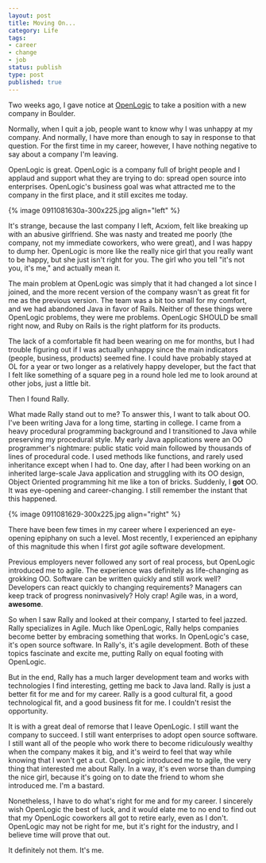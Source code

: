 ```yaml
---
layout: post
title: Moving On...
category: Life
tags:
- career
- change
- job
status: publish
type: post
published: true
---
```


Two weeks ago, I gave notice at [OpenLogic](http://www.openlogic.com) to take a position with a new company in Boulder.

Normally, when I quit a job, people want to know why I was unhappy at my company.  And normally, I have more than enough to say in response to that question.  For the first time in my career, however, I have nothing negative to say about a company I'm leaving.

OpenLogic is great.  OpenLogic is a company full of bright people and I applaud and support what they are trying to do: spread open source into enterprises.  OpenLogic's business goal was what attracted me to the company in the first place, and it still excites me today.

{% image 0911081630a-300x225.jpg align="left" %}

It's strange, because the last company I left, Acxiom, felt like breaking up with an abusive girlfriend.  She was nasty and treated me poorly (the company, not my immediate coworkers, who were great), and I was happy to dump her.  OpenLogic is more like the really nice girl that you really want to be happy, but she just isn't right for you.  The girl who you tell "it's not you, it's me," and actually mean it.

The main problem at OpenLogic was simply that it had changed a lot since I joined, and the more recent version of the company wasn't as great fit for me as the previous version.  The team was a bit too small for my comfort, and we had abandoned Java in favor of Rails.  Neither of these things were OpenLogic problems, they were me problems.  OpenLogic SHOULD be small right now, and Ruby on Rails is the right platform for its products.

The lack of a comfortable fit had been wearing on me for months, but I had trouble figuring out if I was actually unhappy since the main indicators (people, business, products) seemed fine.  I could have probably stayed at OL for a year or two longer as a relatively happy developer, but the fact that I felt like something of a square peg in a round hole led me to look around at other jobs, just a little bit.

Then I found Rally.

What made Rally stand out to me?  To answer this, I want to talk about OO.  I've been writing Java for a long time, starting in college.  I came from a heavy procedural programming background and I  transitioned to Java while preserving my procedural style.  My early Java applications were an OO programmer's nightmare: public static void main followed by thousands of lines of procedural code.  I used methods like functions, and rarely used inheritance except when I had to.   One day, after I had been working on an inherited large-scale Java application and struggling with its OO design, Object Oriented programming hit me like a ton of bricks.  Suddenly, I **got** OO.  It was eye-opening and career-changing. I still remember the instant that this happened. 

{% image 0911081629-300x225.jpg align="right" %}

There have been few times in my career where I experienced an eye-opening epiphany on such a level.  Most recently, I experienced an epiphany of this magnitude this when I first _got_ agile software development.

Previous employers never followed any sort of real process, but OpenLogic introduced me to agile. The experience was definitely as life-changing as grokking OO.  Software can be written quickly and still work well?  Developers can react quickly to changing requirements?  Managers can keep track of progress noninvasively?  Holy crap! Agile was, in a word, **awesome**.

So when I saw Rally and looked at their company, I started to feel jazzed.  Rally specializes in Agile.  Much like OpenLogic, Rally helps companies become better by embracing something that works.  In OpenLogic's case, it's open source software.  In Rally's, it's agile development.  Both of these topics fascinate and excite me, putting Rally on equal footing with OpenLogic.

But in the end, Rally has a much larger development team and works with technologies I find interesting, getting me back to Java land.  Rally is just a better fit for me and for my career.  Rally is a good cultural fit, a good technological fit, and a good business fit for me.  I couldn't resist the opportunity.

It is with a great deal of remorse that I leave OpenLogic.  I still want the company to succeed.  I still want enterprises to adopt open source software.  I still want all of the people who work there to become ridiculously wealthy when the company makes it big, and it's weird to feel that way while knowing that I won't get a cut.  OpenLogic introduced me to agile, the very thing that interested me about Rally.  In a way, it's even worse than dumping the nice girl, because it's going on to date the friend to whom she introduced me.  I'm a bastard.

Nonetheless, I have to do what's right for me and for my career.  I sincerely wish OpenLogic the best of luck, and it would elate me to no end to find out that my OpenLogic coworkers all got to retire early, even as I don't.  OpenLogic may not be right for me, but it's right for the industry, and I believe time will prove that out.

It definitely not them.  It's me.

